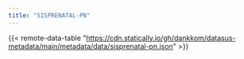 ```yaml
---
title: "SISPRENATAL-PN"
---
```


{{< remote-data-table "https://cdn.statically.io/gh/dankkom/datasus-metadata/main/metadata/data/sisprenatal-pn.json" >}}
